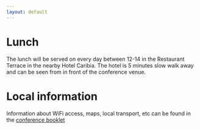 ```yaml
---
layout: default
---
```


# Lunch

The lunch will be served on every day between 12-14 in the Restaurant Terrace in the nearby Hotel Caribia. The hotel is 5 minutes slow walk away and can be seen from in front of the conference venue.

# Local information

Information about WiFi access, maps, local transport, etc can be found in the <a href="nodalida19_booklet.pdf">conference booklet</a>


